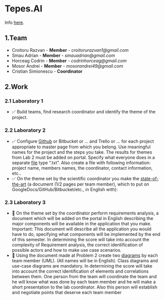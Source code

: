 # Tepes.AI

Info [here](https://docs.google.com/document/d/1a78ke_HjEj2-6NNwZzhNRbeXTywlwA5PBHYc5BC-IG0/edit#bookmark=id.wnzhxihiz3qv).

## 1.Team
- Croitoru Razvan - **Member** - _croitorurazvan1@gmail.com_
- Smau Adrian - **Member** - _smauadrian@gmail.com_
- Horceag Codrin - **Member** - _codrinhorceag@gmail.com_
- Mosor Andrei - **Member** - _mosorandrei49@gmail.com_
- Cristian Simionescu - **Coordinator**

## 2.Work

### 2.1 Laboratory 1
 - ✅ Build teams, find research coordinator and identify the theme of the project.

### 2.2 Laboratory 2
 - ✅ Configure [Github](https://github.com/Tensor-Reloaded/Tepes.AI) or Bitbucket or ... and Trello or ... for each project appropriate to master
page from which you belong. Use meaningful names for the project and the steps you take.
The results for themes from Lab 2 must be added on portal. Specify what everyone does in a
separate [file](txt-files/laboratory2-responsabilities.txt) type “.txt”. Also create a file with following information: project name,
members names, the coordinator, contact information, etc..
 - ✅ On the theme set by the scientific coordinator you make the [state-of-the-art](https://docs.google.com/document/d/1dnSBrRP6jNJn05pqo_PpvC5C7LpegoSvaKzElo4Qalk) (a document
(1/2 pages per team member), which to put on GoogleDocs/GitHub/Bitbucket/etc., in
English with):

### 2.3 Laboratory 3
 - 🚧 On the theme set by the coordinator perform requirements analysis, a document which will be added on
the portal in English describing the major components will be available in the application that you make.
Important: This document will describe all the application you would have to do, specifying what
components will be implemented by the end of this semester. In determining the score will take into
account the complexity of Requirement analysis, the correct identification of possible actors and how to
make use case scenarios.
 - 🚧 Using the document made at Problem 2 create two [diagrams](diagrams) by each team member (UML). (All names will
be in English). Class diagrams and use-case diagrams are mandatory. In determining the score will take into
account the correct identification of elements and correlations between them. One person from the team
will coordinate the team and he will know what was done by each team member and he will make a short
presentation to the lab coordinator. Also this person will establish and negotiate points that deserve each
team member
